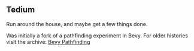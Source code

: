 ## Tedium

Run around the house, and maybe get a few things done.

Was initially a fork of a pathfinding experiment in Bevy.
For older histories visit the archive: [Bevy Pathfinding](https://github.com/tauseefk/bevy-pathfinding)
